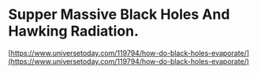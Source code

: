 # Supper Massive Black Holes And Hawking Radiation. 

[https://www.universetoday.com/119794/how-do-black-holes-evaporate/](https://www.universetoday.com/119794/how-do-black-holes-evaporate/)


